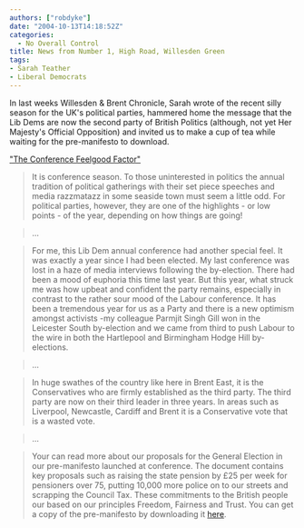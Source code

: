 ```yaml
---
authors: ["robdyke"]
date: "2004-10-13T14:18:52Z"
categories:
  - No Overall Control
title: News from Number 1, High Road, Willesden Green
tags:
- Sarah Teather
- Liberal Democrats
---
```

In last weeks Willesden & Brent Chronicle, Sarah wrote of the recent silly season for the UK's political parties, hammered home the message that the Lib Dems are now the second party of British Politics (although, not yet Her Majesty's Official Opposition) and invited us to make a cup of tea while waiting for the pre-manifesto to download.

["The Conference Feelgood Factor"](http://www.brentlibdems.org.uk/articles/19.html)

> It is conference season. To those uninterested in politics the annual tradition of political gatherings with their set piece speeches and media razzmatazz in some seaside town must seem a little odd. For political parties, however, they are one of the highlights - or low points - of the year, depending on how things are going!
  
> ...
  
> For me, this Lib Dem annual conference had another special feel. It was exactly a year since I had been elected. My last conference was lost in a haze of media interviews following the by-election. There had been a mood of euphoria this time last year. But this year, what struck me was how upbeat and confident the party remains, especially in contrast to the rather sour mood of the Labour conference. It has been a tremendous year for us as a Party and there is a new optimism amongst activists -my colleague Parmjit Singh Gill won in the Leicester South by-election and we came from third to push Labour to the wire in both the Hartlepool and Birmingham Hodge Hill by-elections.
  
> ...
  
> In huge swathes of the country like here in Brent East, it is the Conservatives who are firmly established as the third party. The third party are now on their third leader in three years. In areas such as Liverpool, Newcastle, Cardiff and Brent it is a Conservative vote that is a wasted vote.
  
> ...
  
> Your can read more about our proposals for the General Election in our pre-manifesto launched at conference. The document contains key proposals such as raising the state pension by £25 per week for pensioners over 75, putting 10,000 more police on to our streets and scrapping the Council Tax. These commitments to the British people our based on our principles Freedom, Fairness and Trust. You can get a copy of the pre-manifesto by downloading it [here](http://www.brentlibdems.org.uk/resources/index/).